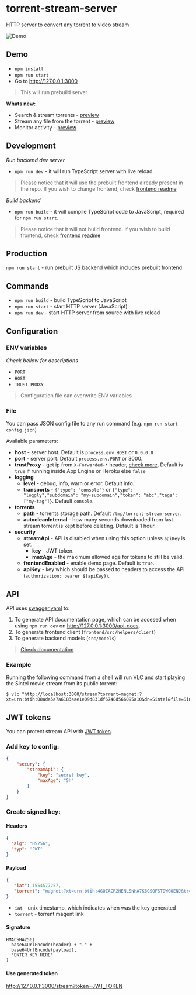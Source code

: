 # torrent-stream-server

HTTP server to convert any torrent to video stream

![Demo](https://i.imgur.com/mIzSYWV.png)

## Demo

* `npm install`
* `npm run start`
* Go to http://127.0.0.1:3000

> This will run prebuild server

**Whats new:**

* Search & stream torrents - [preview](https://i.imgur.com/kSXYGrm.png)
* Stream any file from the torrent - [preview](https://i.imgur.com/qRmicai.png)
* Monitor activity - [preview](https://i.imgur.com/aPTcl9P.png)

## Development

_Run backend dev server_

* `npm run dev` - it will run TypeScript server with live reload.

> Please notice that it will use the prebuilt frontend already present in the repo. If you wish to change frontend, check [frontend readme](frontend/README.md)

_Build backend_

* `npm run build` - it will compile TypeScript code to JavaScript, required for `npm run start`.

> Please notice that it will not build frontend. If you wish to build frontend, check [frontend readme](frontend/README.md)

## Production

`npm run start` - run prebuilt JS backend which includes prebuilt frontend

## Commands

* `npm run build` - build TypeScript to JavaScript
* `npm run start` - start HTTP server (JavaScript)
* `npm run dev` - start HTTP server from source with live reload

## Configuration

### ENV variables

_Check bellow for descriptions_

* `PORT`
* `HOST`
* `TRUST_PROXY`

> Configuration file can overwrite ENV variables

### File

You can pass JSON config file to any run command (e.g. `npm run start config.json`)

Available parameters:

* **host** - server host. Default is `process.env.HOST` or `0.0.0.0`
* **port** - server port. Default `process.env.PORT` or 3000.
* **trustProxy** - get ip from `X-Forwarded-*` header, [check more](https://expressjs.com/en/guide/behind-proxies.html), Default is `true` if running inside App Engine or Heroku else `false`
* **logging**
  * **level** - debug, info, warn or error. Default info.
  * **transports** - `{"type": "console"}` or `{"type": "loggly","subdomain": "my-subdomain","token": "abc","tags":["my-tag"]}`. Default `console`.
* **torrents**
  * **path** - torrents storage path. Default `/tmp/torrent-stream-server`.
  * **autocleanInternal** - how many seconds downloaded from last stream torrent is kept before deleting. Default is 1 hour. 
* **security**
  * **streamApi** - API is disabled when using this option unless `apiKey` is set.
    * **key** - JWT token.
    * **maxAge** - the maximum allowed age for tokens to still be valid.
  * **frontendEnabled** - enable demo page. Default is `true`.
  * **apiKey** - key which should be passed to headers to access the API (`authorization: bearer ${apiKey}`).

## API

API uses [swagger.yaml](https://kiralt.github.io/torrent-stream-server/src/swagger.html) to:

1. To generate API documentation page, which can be accesed when using `npm run dev` on http://127.0.0.1:3000/api-docs.
2. To generate frontend client (`frontend/src/helpers/client`)
3. To generate backend models (`src/models`)

> [Check documentation](https://kiralt.github.io/torrent-stream-server/src/swagger.html)

### Example
Running the following command from a shell will run VLC and start playing the Sintel movie stream from its public torrent:
```
$ vlc "http://localhost:3000/stream?torrent=magnet:?xt=urn:btih:08ada5a7a6183aae1e09d831df6748d566095a10&dn=Sintel&file=Sintel.mp4"
```

## JWT tokens

You can protect stream API with [JWT token](https://jwt.io/).

### Add key to config:

```json
{
    "secury": {
        "streamApi": {
            "key": "secret key",
            "maxAge": "5h"
        }
    }
}
```

### Create signed key:

#### Headers

```json
{
  "alg": "HS256",
  "typ": "JWT"
}
```

#### Payload

```json
{
   "iat": 1554577257,
   "torrent": "magnet:?xt=urn:btih:4GOZACR2HENLSNHA7K6GSOFSTDWGOENJ&tr=http://nyaa.tracker.wf:7777/announce&tr=udp://tracker.coppersurfer.tk:6969/announce&tr=udp://tracker.internetwarriors.net:1337/announce&tr=udp://tracker.leechersparadise.org:6969/announce&tr=udp://tracker.opentrackr.org:1337/announce&tr=udp://open.stealth.si:80/announce&tr=udp://p4p.arenabg.com:1337/announce&tr=udp://mgtracker.org:6969/announce&tr=udp://tracker.tiny-vps.com:6969/announce&tr=udp://peerfect.org:6969/announce&tr=http://share.camoe.cn:8080/announce&tr=http://t.nyaatracker.com:80/announce&tr=https://open.kickasstracker.com:443/announce"
}
```

* `iat` - unix timestamp, which indicates when was the key generated
* `torrent` - torrent magent link 

#### Signature

```
HMACSHA256(
  base64UrlEncode(header) + "." +
  base64UrlEncode(payload),
  "ENTER KEY HERE"
)
```

#### Use generated token

http://127.0.0.1:3000/stream?token=JWT_TOKEN
